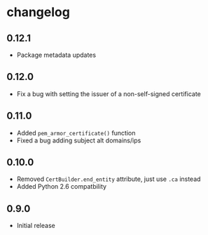 # changelog

## 0.12.1

 - Package metadata updates

## 0.12.0

 - Fix a bug with setting the issuer of a non-self-signed certificate

## 0.11.0

 - Added `pem_armor_certificate()` function
 - Fixed a bug adding subject alt domains/ips

## 0.10.0

 - Removed `CertBuilder.end_entity` attribute, just use `.ca` instead
 - Added Python 2.6 compatbility

## 0.9.0

 - Initial release

